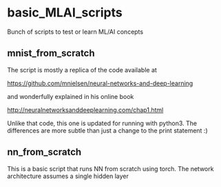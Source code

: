 # basic_MLAI_scripts
Bunch of scripts to test or learn ML/AI concepts

## mnist_from_scratch
The script is mostly a replica of the code available at 

https://github.com/mnielsen/neural-networks-and-deep-learning

and wonderfully explained in his online book

http://neuralnetworksanddeeplearning.com/chap1.html

Unlike that code, this one is updated for running with python3. The differences are more subtle than just a change to the print statement :)

## nn_from_scratch

This is a basic script that runs NN from scratch using torch. The network architecture assumes a single hidden layer
